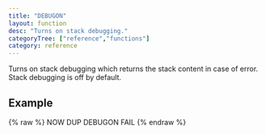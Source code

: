 ```yaml
---
title: "DEBUGON"
layout: function
desc: "Turns on stack debugging."
categoryTree: ["reference","functions"]
category: reference
---
```


Turns on stack debugging which returns the stack content in case of error. Stack debugging is off by default.

## Example ##

{% raw %}
<warp10-warpscript-widget backend="{{backend}}"  exec-endpoint="{{execEndpoint}}">NOW
DUP
DEBUGON
FAIL
</warp10-warpscript-widget>
{% endraw %}    
